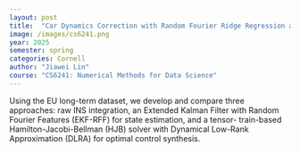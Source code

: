```yaml
---
layout: post
title:  "Car Dynamics Correction with Random Fourier Ridge Regression and Fast Optimal Control via DLRA Scheme of Hamilton-Jacobi-Bellman Equation: a Comparative Study"
image: /images/cs6241.png
year: 2025
semester: spring
categories: Cornell
author: "Jiawei Lin"
course: "CS6241: Numerical Methods for Data Science"
---
```

Using the EU long-term dataset, we develop and compare three approaches: raw INS integration, an Extended Kalman Filter with Random Fourier Features (EKF-RFF) for state estimation, and a tensor- train-based Hamilton-Jacobi-Bellman (HJB) solver with Dynamical Low-Rank Approximation (DLRA) for optimal control synthesis. 
